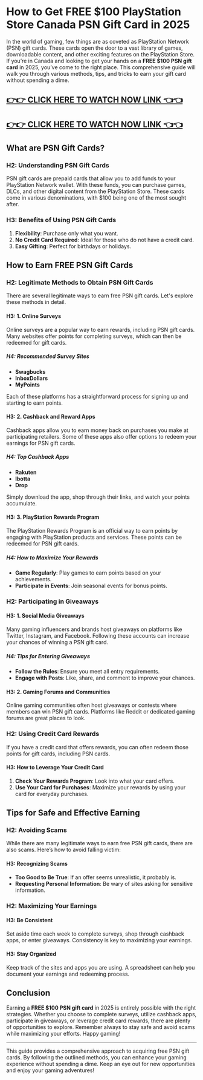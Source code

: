 # How to Get FREE $100 PlayStation Store Canada PSN Gift Card in 2025

In the world of gaming, few things are as coveted as PlayStation Network (PSN) gift cards. These cards open the door to a vast library of games, downloadable content, and other exciting features on the PlayStation Store. If you’re in Canada and looking to get your hands on a **FREE $100 PSN gift card** in 2025, you’ve come to the right place. This comprehensive guide will walk you through various methods, tips, and tricks to earn your gift card without spending a dime.

[👉👉 CLICK HERE TO WATCH NOW LINK 👈👈](https://appbitly.com/cuafm)
-
[👉👉 CLICK HERE TO WATCH NOW LINK 👈👈](https://appbitly.com/cuafm)
-

## What are PSN Gift Cards?

### H2: Understanding PSN Gift Cards

PSN gift cards are prepaid cards that allow you to add funds to your PlayStation Network wallet. With these funds, you can purchase games, DLCs, and other digital content from the PlayStation Store. These cards come in various denominations, with $100 being one of the most sought after.

### H3: Benefits of Using PSN Gift Cards

1. **Flexibility**: Purchase only what you want.
2. **No Credit Card Required**: Ideal for those who do not have a credit card.
3. **Easy Gifting**: Perfect for birthdays or holidays.

## How to Earn FREE PSN Gift Cards

### H2: Legitimate Methods to Obtain PSN Gift Cards

There are several legitimate ways to earn free PSN gift cards. Let's explore these methods in detail.

#### H3: 1. Online Surveys

Online surveys are a popular way to earn rewards, including PSN gift cards. Many websites offer points for completing surveys, which can then be redeemed for gift cards.

##### H4: Recommended Survey Sites

- **Swagbucks**
- **InboxDollars**
- **MyPoints**

Each of these platforms has a straightforward process for signing up and starting to earn points.

#### H3: 2. Cashback and Reward Apps

Cashback apps allow you to earn money back on purchases you make at participating retailers. Some of these apps also offer options to redeem your earnings for PSN gift cards.

##### H4: Top Cashback Apps

- **Rakuten**
- **Ibotta**
- **Drop**

Simply download the app, shop through their links, and watch your points accumulate.

#### H3: 3. PlayStation Rewards Program

The PlayStation Rewards Program is an official way to earn points by engaging with PlayStation products and services. These points can be redeemed for PSN gift cards.

##### H4: How to Maximize Your Rewards

- **Game Regularly**: Play games to earn points based on your achievements.
- **Participate in Events**: Join seasonal events for bonus points.

### H2: Participating in Giveaways

#### H3: 1. Social Media Giveaways

Many gaming influencers and brands host giveaways on platforms like Twitter, Instagram, and Facebook. Following these accounts can increase your chances of winning a PSN gift card.

##### H4: Tips for Entering Giveaways

- **Follow the Rules**: Ensure you meet all entry requirements.
- **Engage with Posts**: Like, share, and comment to improve your chances.

#### H3: 2. Gaming Forums and Communities

Online gaming communities often host giveaways or contests where members can win PSN gift cards. Platforms like Reddit or dedicated gaming forums are great places to look.

### H2: Using Credit Card Rewards

If you have a credit card that offers rewards, you can often redeem those points for gift cards, including PSN cards. 

#### H3: How to Leverage Your Credit Card

1. **Check Your Rewards Program**: Look into what your card offers.
2. **Use Your Card for Purchases**: Maximize your rewards by using your card for everyday purchases.

## Tips for Safe and Effective Earning

### H2: Avoiding Scams

While there are many legitimate ways to earn free PSN gift cards, there are also scams. Here’s how to avoid falling victim:

#### H3: Recognizing Scams

- **Too Good to Be True**: If an offer seems unrealistic, it probably is.
- **Requesting Personal Information**: Be wary of sites asking for sensitive information.

### H2: Maximizing Your Earnings

#### H3: Be Consistent

Set aside time each week to complete surveys, shop through cashback apps, or enter giveaways. Consistency is key to maximizing your earnings.

#### H3: Stay Organized

Keep track of the sites and apps you are using. A spreadsheet can help you document your earnings and redeeming process.

## Conclusion

Earning a **FREE $100 PSN gift card** in 2025 is entirely possible with the right strategies. Whether you choose to complete surveys, utilize cashback apps, participate in giveaways, or leverage credit card rewards, there are plenty of opportunities to explore. Remember always to stay safe and avoid scams while maximizing your efforts. Happy gaming!

---

This guide provides a comprehensive approach to acquiring free PSN gift cards. By following the outlined methods, you can enhance your gaming experience without spending a dime. Keep an eye out for new opportunities and enjoy your gaming adventures!
